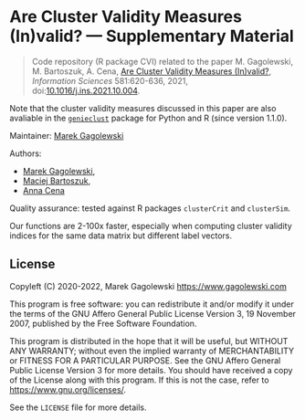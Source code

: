 # Are Cluster Validity Measures (In)valid? — Supplementary Material

> Code repository (R package CVI) related to the paper
> M. Gagolewski, M. Bartoszuk, A. Cena,
> [Are Cluster Validity Measures (In)valid?](https://raw.githubusercontent.com/gagolews/bibliography/master/preprints/2021cvi.pdf),
> *Information Sciences* 581:620-636, 2021,
> doi:[10.1016/j.ins.2021.10.004](https://dx.doi.org/10.1016/j.ins.2021.10.004).

Note that the cluster validity measures discussed in this paper are also avaliable
in the [`genieclust`](https://genieclust.gagolewski.com/) package for Python and R 
(since version 1.1.0).


Maintainer: [Marek Gagolewski](https://gagolewski.com)

Authors:

* [Marek Gagolewski](https://gagolewski.com),
* [Maciej Bartoszuk](http://bartoszuk.rexamine.com),
* [Anna Cena](http://cena.rexamine.com)


Quality assurance: tested against R packages `clusterCrit` and `clusterSim`.

Our functions are 2-100x faster, especially when computing cluster
validity indices for the same data matrix but different label vectors.



## License

Copyleft (C) 2020-2022, Marek Gagolewski <https://www.gagolewski.com>

This program is free software: you can redistribute it and/or modify
it under the terms of the GNU Affero General Public License
Version 3, 19 November 2007, published by the Free Software Foundation.

This program is distributed in the hope that it will be useful,
but WITHOUT ANY WARRANTY; without even the implied warranty of
MERCHANTABILITY or FITNESS FOR A PARTICULAR PURPOSE. See the
GNU Affero General Public License Version 3 for more details.
You should have received a copy of the License along with this program.
If this is not the case, refer to <https://www.gnu.org/licenses/>.


See the `LICENSE` file for more details.
